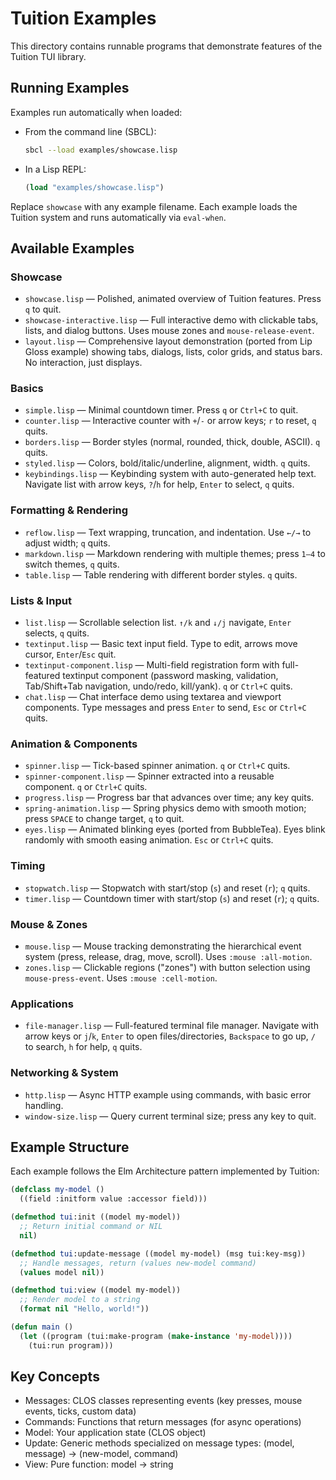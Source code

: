# Tuition Examples

This directory contains runnable programs that demonstrate features of the Tuition TUI library.

## Running Examples

Examples run automatically when loaded:

- From the command line (SBCL):
  ```bash
  sbcl --load examples/showcase.lisp
  ```

- In a Lisp REPL:
  ```lisp
  (load "examples/showcase.lisp")
  ```

Replace `showcase` with any example filename. Each example loads the Tuition system and runs automatically via `eval-when`.

## Available Examples

### Showcase

- `showcase.lisp` — Polished, animated overview of Tuition features. Press `q` to quit.
- `showcase-interactive.lisp` — Full interactive demo with clickable tabs, lists, and dialog buttons. Uses mouse zones and `mouse-release-event`.
- `layout.lisp` — Comprehensive layout demonstration (ported from Lip Gloss example) showing tabs, dialogs, lists, color grids, and status bars. No interaction, just displays.

### Basics

- `simple.lisp` — Minimal countdown timer. Press `q` or `Ctrl+C` to quit.
- `counter.lisp` — Interactive counter with `+`/`-` or arrow keys; `r` to reset, `q` quits.
- `borders.lisp` — Border styles (normal, rounded, thick, double, ASCII). `q` quits.
- `styled.lisp` — Colors, bold/italic/underline, alignment, width. `q` quits.
- `keybindings.lisp` — Keybinding system with auto-generated help text. Navigate list with arrow keys, `?`/`h` for help, `Enter` to select, `q` quits.

### Formatting & Rendering

- `reflow.lisp` — Text wrapping, truncation, and indentation. Use `←/→` to adjust width; `q` quits.
- `markdown.lisp` — Markdown rendering with multiple themes; press `1–4` to switch themes, `q` quits.
- `table.lisp` — Table rendering with different border styles. `q` quits.

### Lists & Input

- `list.lisp` — Scrollable selection list. `↑/k` and `↓/j` navigate, `Enter` selects, `q` quits.
- `textinput.lisp` — Basic text input field. Type to edit, arrows move cursor, `Enter`/`Esc` quit.
- `textinput-component.lisp` — Multi-field registration form with full-featured textinput component (password masking, validation, Tab/Shift+Tab navigation, undo/redo, kill/yank). `q` or `Ctrl+C` quits.
- `chat.lisp` — Chat interface demo using textarea and viewport components. Type messages and press `Enter` to send, `Esc` or `Ctrl+C` quits.

### Animation & Components

- `spinner.lisp` — Tick-based spinner animation. `q` or `Ctrl+C` quits.
- `spinner-component.lisp` — Spinner extracted into a reusable component. `q` or `Ctrl+C` quits.
- `progress.lisp` — Progress bar that advances over time; any key quits.
- `spring-animation.lisp` — Spring physics demo with smooth motion; press `SPACE` to change target, `q` to quit.
- `eyes.lisp` — Animated blinking eyes (ported from BubbleTea). Eyes blink randomly with smooth easing animation. `Esc` or `Ctrl+C` quits.

### Timing

- `stopwatch.lisp` — Stopwatch with start/stop (`s`) and reset (`r`); `q` quits.
- `timer.lisp` — Countdown timer with start/stop (`s`) and reset (`r`); `q` quits.

### Mouse & Zones

- `mouse.lisp` — Mouse tracking demonstrating the hierarchical event system (press, release, drag, move, scroll). Uses `:mouse :all-motion`.
- `zones.lisp` — Clickable regions ("zones") with button selection using `mouse-press-event`. Uses `:mouse :cell-motion`.

### Applications

- `file-manager.lisp` — Full-featured terminal file manager. Navigate with arrow keys or `j`/`k`, `Enter` to open files/directories, `Backspace` to go up, `/` to search, `h` for help, `q` quits.

### Networking & System

- `http.lisp` — Async HTTP example using commands, with basic error handling.
- `window-size.lisp` — Query current terminal size; press any key to quit.

## Example Structure

Each example follows the Elm Architecture pattern implemented by Tuition:

```lisp
(defclass my-model ()
  ((field :initform value :accessor field)))

(defmethod tui:init ((model my-model))
  ;; Return initial command or NIL
  nil)

(defmethod tui:update-message ((model my-model) (msg tui:key-msg))
  ;; Handle messages, return (values new-model command)
  (values model nil))

(defmethod tui:view ((model my-model))
  ;; Render model to a string
  (format nil "Hello, world!"))

(defun main ()
  (let ((program (tui:make-program (make-instance 'my-model))))
    (tui:run program)))
```

## Key Concepts

- Messages: CLOS classes representing events (key presses, mouse events, ticks, custom data)
- Commands: Functions that return messages (for async operations)
- Model: Your application state (CLOS object)
- Update: Generic methods specialized on message types: (model, message) → (new-model, command)
- View: Pure function: model → string
